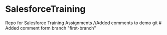 # SalesforceTraining
Repo for Salesforce Training Assignments
//Added comments to demo git # Added comment form branch "first-branch"
